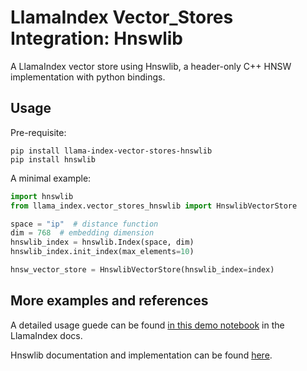 # LlamaIndex Vector_Stores Integration: Hnswlib

A LlamaIndex vector store using Hnswlib, a header-only C++ HNSW implementation with python bindings.

## Usage

Pre-requisite:

```
pip install llama-index-vector-stores-hnswlib
pip install hnswlib
```

A minimal example:

```python
import hnswlib
from llama_index.vector_stores_hnswlib import HnswlibVectorStore

space = "ip"  # distance function
dim = 768  # embedding dimension
hnswlib_index = hnswlib.Index(space, dim)
hnswlib_index.init_index(max_elements=10)

hnsw_vector_store = HnswlibVectorStore(hnswlib_index=index)
```

## More examples and references

A detailed usage guede can be found [in this demo notebook](https://docs.llamaindex.ai/en/stable/examples/vector_stores/HnswlibIndexDemo.html) in the LlamaIndex docs.

Hnswlib documentation and implementation can be found [here](https://github.com/nmslib/hnswlib).
